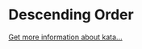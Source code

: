 Descending Order
=
[Get more information about kata...](https://www.codewars.com//kata//kata/5467e4d82edf8bbf40000155)
